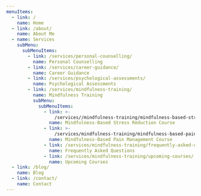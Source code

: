 ```yaml
---
menuItems:
  - link: /
    name: Home
  - link: /about/
    name: About Me
  - name: Services
    subMenu:
      subMenuItems:
        - link: /services/personal-counselling/
          name: Personal Counselling
        - link: /services/career-guidance/
          name: Career Guidance
        - link: /services/psychological-assessments/
          name: Psychological Assessments
        - link: /services/mindfulness-training/
          name: Mindfulness Training
          subMenu:
            subMenuItems:
              - link: >-
                  /services//mindfulness-training/mindfulness-based-stress-reduction-course/
                name: Mindfulness-Based Stress Reduction Course
              - link: >-
                  /services/mindfulness-training/mindfulness-based-pain-management-course/
                name: Mindfulness-Based Pain Management Course
              - link: /services/mindfulness-training/frequently-asked-questions/
                name: Frequently Asked Questions
              - link: /services/mindfulness-training/upcoming-courses/
                name: Upcoming Courses
  - link: /blog/
    name: Blog
  - link: /contact/
    name: Contact
---
```

